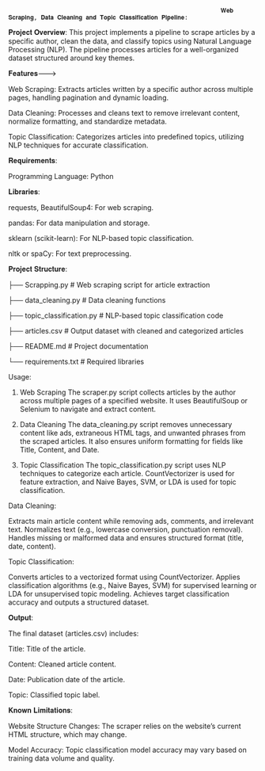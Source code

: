                                                                 𝐖𝐞𝐛 𝐒𝐜𝐫𝐚𝐩𝐢𝐧𝐠, 𝐃𝐚𝐭𝐚 𝐂𝐥𝐞𝐚𝐧𝐢𝐧𝐠 𝐚𝐧𝐝 𝐓𝐨𝐩𝐢𝐜 𝐂𝐥𝐚𝐬𝐬𝐢𝐟𝐢𝐜𝐚𝐭𝐢𝐨𝐧 𝐏𝐢𝐩𝐞𝐥𝐢𝐧𝐞:

𝐏𝐫𝐨𝐣𝐞𝐜𝐭 𝐎𝐯𝐞𝐫𝐯𝐢𝐞𝐰:
This project implements a pipeline to scrape articles by a specific author, clean the data, and classify topics using Natural Language Processing (NLP). The pipeline processes articles for a well-organized dataset structured around key themes.

𝐅𝐞𝐚𝐭𝐮𝐫𝐞𝐬--->

Web Scraping: Extracts articles written by a specific author across multiple pages, handling pagination and dynamic loading.

Data Cleaning: Processes and cleans text to remove irrelevant content, normalize formatting, and standardize metadata.

Topic Classification: Categorizes articles into predefined topics, utilizing NLP techniques for accurate classification.


𝐑𝐞𝐪𝐮𝐢𝐫𝐞𝐦𝐞𝐧𝐭𝐬:

Programming Language: Python 


𝐋𝐢𝐛𝐫𝐚𝐫𝐢𝐞𝐬:

requests, BeautifulSoup4: For web scraping.

pandas: For data manipulation and storage.

sklearn (scikit-learn): For NLP-based topic classification.

nltk or spaCy: For text preprocessing.


𝐏𝐫𝐨𝐣𝐞𝐜𝐭 𝐒𝐭𝐫𝐮𝐜𝐭𝐮𝐫𝐞:


├── Scrapping.py           # Web scraping script for article extraction

├── data_cleaning.py     # Data cleaning functions

├── topic_classification.py # NLP-based topic classification code

├── articles.csv         # Output dataset with cleaned and categorized articles

├── README.md            # Project documentation

└── requirements.txt     # Required libraries

Usage:

1. Web Scraping
The scraper.py script collects articles by the author across multiple pages of a specified website. It uses BeautifulSoup or Selenium to navigate and extract content.


2. Data Cleaning
The data_cleaning.py script removes unnecessary content like ads, extraneous HTML tags, and unwanted phrases from the scraped articles. It also ensures uniform formatting for fields like Title, Content, and Date.

3. Topic Classification
The topic_classification.py script uses NLP techniques to categorize each article. CountVectorizer is used for feature extraction, and Naive Bayes, SVM, or LDA is used for topic classification.

Data Cleaning:

Extracts main article content while removing ads, comments, and irrelevant text.
Normalizes text (e.g., lowercase conversion, punctuation removal).
Handles missing or malformed data and ensures structured format (title, date, content).

Topic Classification:

Converts articles to a vectorized format using CountVectorizer.
Applies classification algorithms (e.g., Naive Bayes, SVM) for supervised learning or LDA for unsupervised topic modeling.
Achieves target classification accuracy and outputs a structured dataset.


𝐎𝐮𝐭𝐩𝐮𝐭:

The final dataset (articles.csv) includes:

Title: Title of the article.

Content: Cleaned article content.

Date: Publication date of the article.

Topic: Classified topic label.

𝐊𝐧𝐨𝐰𝐧 𝐋𝐢𝐦𝐢𝐭𝐚𝐭𝐢𝐨𝐧𝐬:

Website Structure Changes: The scraper relies on the website’s current HTML structure, which may change.

Model Accuracy: Topic classification model accuracy may vary based on training data volume and quality.
